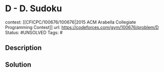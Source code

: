# D - D. Sudoku

contest: [[CFICPC/100676/100676|2015 ACM Arabella Collegiate Programming Contest]]
url: https://codeforces.com/gym/100676/problem/D
Status: #UNSOLVED
Tags: #

## Description

## Solution

